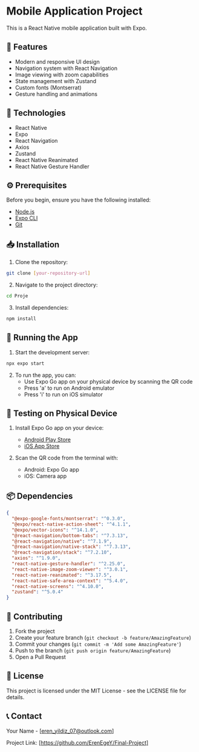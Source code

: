 # Mobile Application Project

This is a React Native mobile application built with Expo.

## 📱 Features

- Modern and responsive UI design
- Navigation system with React Navigation
- Image viewing with zoom capabilities
- State management with Zustand
- Custom fonts (Montserrat)
- Gesture handling and animations

## 🚀 Technologies

- React Native
- Expo
- React Navigation
- Axios
- Zustand
- React Native Reanimated
- React Native Gesture Handler

## ⚙️ Prerequisites

Before you begin, ensure you have the following installed:

- [Node.js](https://nodejs.org/)
- [Expo CLI](https://docs.expo.dev/get-started/installation/)
- [Git](https://git-scm.com/)

## 📥 Installation

1. Clone the repository:

```bash
git clone [your-repository-url]
```

2. Navigate to the project directory:

```bash
cd Proje
```

3. Install dependencies:

```bash
npm install
```

## 🎯 Running the App

1. Start the development server:

```bash
npx expo start
```

2. To run the app, you can:
   - Use Expo Go app on your physical device by scanning the QR code
   - Press 'a' to run on Android emulator
   - Press 'i' to run on iOS simulator

## 📱 Testing on Physical Device

1. Install Expo Go app on your device:

   - [Android Play Store](https://play.google.com/store/apps/details?id=host.exp.exponent)
   - [iOS App Store](https://apps.apple.com/app/expo-go/id982107779)

2. Scan the QR code from the terminal with:
   - Android: Expo Go app
   - iOS: Camera app

## 📦 Dependencies

```json
{
  "@expo-google-fonts/montserrat": "^0.3.0",
  "@expo/react-native-action-sheet": "^4.1.1",
  "@expo/vector-icons": "^14.1.0",
  "@react-navigation/bottom-tabs": "^7.3.13",
  "@react-navigation/native": "^7.1.9",
  "@react-navigation/native-stack": "^7.3.13",
  "@react-navigation/stack": "^7.2.10",
  "axios": "^1.9.0",
  "react-native-gesture-handler": "^2.25.0",
  "react-native-image-zoom-viewer": "^3.0.1",
  "react-native-reanimated": "^3.17.5",
  "react-native-safe-area-context": "^5.4.0",
  "react-native-screens": "^4.10.0",
  "zustand": "^5.0.4"
}
```

## 🤝 Contributing

1. Fork the project
2. Create your feature branch (`git checkout -b feature/AmazingFeature`)
3. Commit your changes (`git commit -m 'Add some AmazingFeature'`)
4. Push to the branch (`git push origin feature/AmazingFeature`)
5. Open a Pull Request

## 📝 License

This project is licensed under the MIT License - see the LICENSE file for details.

## 📞 Contact

Your Name - [eren_yildiz_07@outlook.com]

Project Link: [https://github.com/ErenEgeY/Final-Project]
